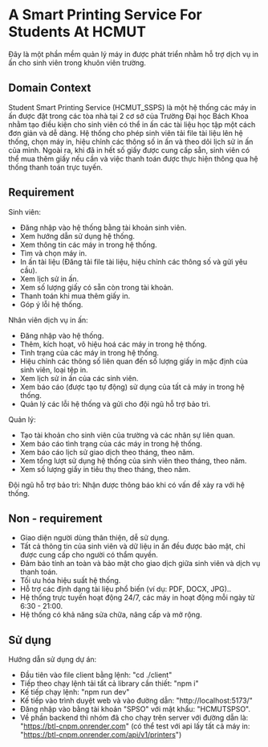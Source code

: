 # A Smart Printing Service For Students At HCMUT

Đây là một phần mềm quản lý máy in được phát triển nhằm hỗ trợ dịch vụ in ấn cho sinh viên trong khuôn viên trường.

## Domain Context

Student Smart Printing Service (HCMUT_SSPS) là một hệ thống các máy in ấn được đặt trong các tòa nhà tại 2 cơ sở của Trường Đại học Bách Khoa nhằm tạo điều kiện cho sinh viên có thể in ấn các tài liệu học tập một cách đơn giản và dễ dàng. Hệ thống cho phép sinh viên tải file tài liệu lên hệ thống, chọn máy in, hiệu chỉnh các thông số in ấn và theo dõi lịch sử in ấn của mình. Ngoài ra, khi đã in hết số giấy được cung cấp sẵn, sinh viên có thể mua thêm giấy nếu cần và việc thanh toán được thực hiện thông qua hệ thống thanh toán trực tuyến.

## Requirement

Sinh viên:

- Đăng nhập vào hệ thống bằng tài khoản sinh viên.
- Xem hướng dẫn sử dụng hệ thống.
- Xem thông tin các máy in trong hệ thống.
- Tìm và chọn máy in.
- In ấn tài liệu (Đăng tải file tài liệu, hiệu chỉnh các thông số và gửi yêu cầu).
- Xem lịch sử in ấn.
- Xem số lượng giấy có sẵn còn trong tài khoản.
- Thanh toán khi mua thêm giấy in.
- Góp ý lỗi hệ thống.

Nhân viên dịch vụ in ấn:

- Đăng nhập vào hệ thống.
- Thêm, kích hoạt, vô hiệu hoá các máy in trong hệ thống.
- Tình trạng của các máy in trong hệ thống.
- Hiệu chỉnh các thông số liên quan đến số lượng giấy in mặc định của sinh viên, loại tệp in.
- Xem lịch sử in ấn của các sinh viên.
- Xem báo cáo (được tạo tự động) sử dụng của tất cả máy in trong hệ thống.
- Quản lý các lỗi hệ thống và gửi cho đội ngũ hỗ trợ bảo trì.

Quản lý:

- Tạo tài khoản cho sinh viên của trường và các nhân sự liên quan.
- Xem báo cáo tình trạng của các máy in trong hệ thống.
- Xem báo cáo lịch sử giao dịch theo tháng, theo năm.
- Xem tổng lượt sử dụng hệ thống của sinh viên theo tháng, theo năm.
- Xem số lượng giấy in tiêu thụ theo tháng, theo năm.

Đội ngũ hỗ trợ bảo trì: Nhận được thông báo khi có vấn đề xảy ra với hệ thống.

## Non - requirement

- Giao diện người dùng thân thiện, dễ sử dụng.
- Tất cả thông tin của sinh viên và dữ liệu in ấn đều được bảo mật, chỉ được cung cấp cho người có thẩm quyền.
- Đảm bảo tính an toàn và bảo mật cho giao dịch giữa sinh viên và dịch vụ thanh toán.
- Tối ưu hóa hiệu suất hệ thống.
- Hỗ trợ các định dạng tài liệu phổ biến (ví dụ: PDF, DOCX, JPG)..
- Hệ thống trực tuyến hoạt động 24/7, các máy in hoạt động mỗi ngày từ 6:30 - 21:00.
- Hệ thống có khả năng sửa chữa, nâng cấp và mở rộng.

## Sử dụng

Hướng dẫn sử dụng dự án:

- Đầu tiên vào file client bằng lệnh: "cd ./client"
- Tiếp theo chạy lệnh tải tất cả library cần thiết: "npm i"
- Kế tiếp chạy lệnh: "npm run dev"
- Kế tiếp vào trình duyệt web và vào đường dẫn: "http://localhost:5173/"
- Đăng nhập vào bằng tài khoản "SPSO" với mật khẩu: "HCMUTSPSO".
- Về phần backend thì nhóm đã cho chạy trên server với đường dẫn là: "https://btl-cnpm.onrender.com" (có thể test với api lấy tất cả máy in: "https://btl-cnpm.onrender.com/api/v1/printers")
